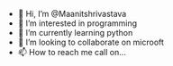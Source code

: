 - 👋 Hi, I’m @Maanitshrivastava
- 👀 I’m interested in programming 
- 🌱 I’m currently learning python
- 💞️ I’m looking to collaborate on microoft
- 📫 How to reach me call on...

<!---
Maanitshrivastava/Maanitshrivastava is a ✨ special ✨ repository because its `README.md` (this file) appears on your GitHub profile.
You can click the Preview link to take a look at your changes.
--->
